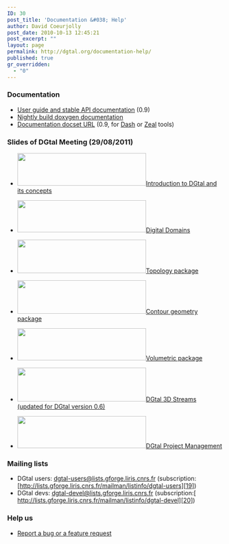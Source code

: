 ```yaml
---
ID: 30
post_title: 'Documentation &#038; Help'
author: David Coeurjolly
post_date: 2010-10-13 12:45:21
post_excerpt: ""
layout: page
permalink: http://dgtal.org/documentation-help/
published: true
gr_overridden:
  - "0"
---
```

### Documentation
* [User guide and stable API documentation][1] (0.9)
* [Nightly build doxygen documentation][2]
* [Documentation docset URL][3] (0.9, for [Dash][4] or [Zeal][5] tools)

### Slides of DGtal Meeting (29/08/2011) 
* [<img class="alignnone wp-image-413 size-medium" title="presentationDGtalMeeting2012_thumb" src="http://dgtal.org/wp/wp-content/uploads/2010/10/presentationDGtalMeeting2012_thumb-e1415195647526-300x76.png" alt="" width="300" height="76" />][6][Introduction to DGtal and its concepts][7]

* [<img class="alignnone wp-image-297 size-medium" title="domainRange_thumb" src="http://dgtal.org/wp/wp-content/uploads/2010/10/domainRange_thumb-e1415195666598-300x75.png" alt="" width="300" height="75" />][8][Digital Domains][9]
*   [<img class="alignnone wp-image-285 size-medium" title="slidesTopo_thumb" src="http://dgtal.org/wp/wp-content/uploads/2010/10/slidesTopo_thumb-e1415195678710-300x78.png" alt="" width="300" height="78" />][10][Topology package][11]
*   [<img class="alignnone wp-image-291 size-medium" title="presentationGeometry1D_thumb" src="http://dgtal.org/wp/wp-content/uploads/2010/10/presentationGeometry1D_thumb-e1415195687565-300x78.png" alt="" width="300" height="78" />][12][Contour geometry package][13]
*   [<img class="alignnone wp-image-287 size-medium" title="presentationVolum_thumb" src="http://dgtal.org/wp/wp-content/uploads/2010/10/presentationVolum_thumb-300x75.png" alt="" width="300" height="75" />][14][Volumetric package][15]
*  [<img class="alignnone wp-image-289 size-medium" title="presDGTalFlux3DFinal_thumb" src="http://dgtal.org/wp/wp-content/uploads/2010/10/presDGTalFlux3DFinal_thumb-300x79.png" alt="" width="300" height="79" />][16][DGtal 3D Streams (updated for DGtal version 0.6) ][17]
* <img class="alignnone wp-image-416 size-medium" title="presentationDGtalProject_thumb" src="http://dgtal.org/wp/wp-content/uploads/2010/10/presentationDGtalProject_thumb-300x75.png" alt="" width="300" height="75" />[DGtal Project Management][18]

### Mailing lists
*   DGtal users: dgtal-users@lists.gforge.liris.cnrs.fr (subscription: [http://lists.gforge.liris.cnrs.fr/mailman/listinfo/dgtal-users][19])
*   DGtal devs: dgtal-devel@lists.gforge.liris.cnrs.fr (subscription:[ http://lists.gforge.liris.cnrs.fr/mailman/listinfo/dgtal-devel][20])

### Help us 
* [Report a bug or a feature request][21] 

 [1]: http://dgtal.org/doc/stable/
 [2]: http://dgtal.org/doc/nightly/index.html "DGtal Nightly Doxygen Doc."
 [3]: http://dgtal.org/doc/docset/DGtal.xml
 [4]: http://kapeli.com/dash
 [5]: http://zealdocs.org/
 [6]: http://dgtal.org/wp/wp-content/uploads/2010/10/presentationDGtalMeeting2012_thumb.png
 [7]: http://dgtal.org/wp/wp-content/uploads/2010/10/presentationDGtalMeeting2012.pdf
 [8]: http://dgtal.org/wp/wp-content/uploads/2010/10/domainRange_thumb.png
 [9]: http://dgtal.org/wp/wp-content/uploads/2010/10/domainRange.pdf
 [10]: http://dgtal.org/wp/wp-content/uploads/2010/10/slidesTopo_thumb.png
 [11]: http://dgtal.org/wp/wp-content/uploads/2010/10/slides1.pdf
 [12]: http://dgtal.org/wp/wp-content/uploads/2010/10/presentationGeometry1D_thumb.png
 [13]: http://dgtal.org/wp/wp-content/uploads/2010/10/presentationGeometry1D.pdf
 [14]: http://dgtal.org/wp/wp-content/uploads/2010/10/presentationVolum_thumb.png
 [15]: http://dgtal.org/wp/wp-content/uploads/2010/10/presentation1.pdf
 [16]: http://dgtal.org/wp/wp-content/uploads/2010/10/presDGTalFlux3DFinal_thumb.png
 [17]: http://dgtal.org/wp/wp-content/uploads/2010/10/presDGTalFlux3D.pdf
 [18]: http://dgtal.org/wp/wp-content/uploads/2010/10/presentationDGtalProject.pdf
 [19]: http://lists.gforge.liris.cnrs.fr/mailman/listinfo/dgtal-users "subscription"
 [20]: http://lists.gforge.liris.cnrs.fr/mailman/listinfo/dgtal-devel "subscription"
 [21]: https://github.com/DGtal-team/DGtal/issues
